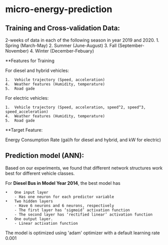 # micro-energy-prediction

## Training and Cross-validation Data:
2-weeks of data in each of the following season in year 2019 and 2020. 
        1. Spring  (March-May)
        2. Summer  (June-August)
        3. Fall    (September-November)
        4. Winter  (December-Febuary) 

**Features for Training

For diesel and hybrid vehicles:

	1.	Vehicle trajectory (Speed, acceleration)
	4.	Weather features (Humidity, temperature)
	5.	Road gade

For electric vehicles:

 	1.	Vehicle trajectory (Speed, acceleration, speed^2, speed^3, speed_acceleration)
	4.	Weather features (Humidity, temperature)
	5.	Road gade

**Target Feature: 

Energy Consumption Rate (gal/h for diesel and hybrid, and kW for electric)

## Prediction model (ANN):

Based on our experiments, we found that different network structures work best for different vehicle classes.

For **Diesel Bus in Model Year 2014**, the best model has 

	•	One input layer 	
		- Has one neuron for each predictor variable 
	•	Two hidden layers  	
		- Have 6 neurons and 6 neurons, respectively 	
		- The first layer has ‘sigmoid’ activation function 
		- The second layer has ‘rectified linear’ activation function 
	•	One output layer.  	
		- Linear activation function 

The model is optimized using 'adam' optimizer with a default learning rate 0.001

